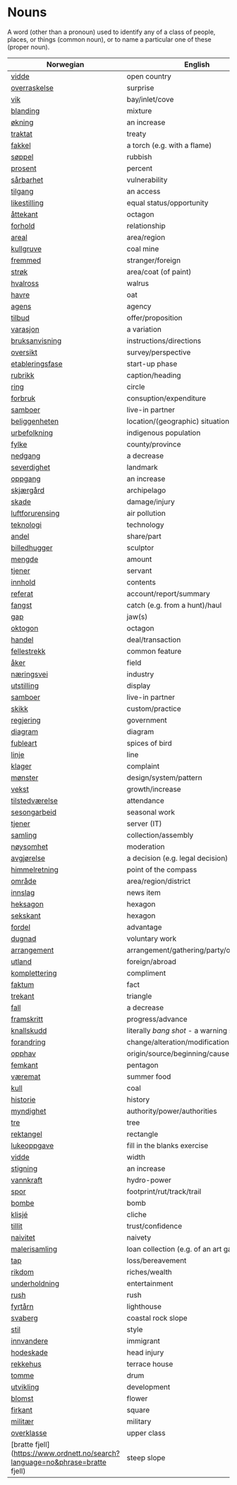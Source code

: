 # Nouns

A word (other than a pronoun) used to identify any of a class of people, places, or things (common noun), or to name a particular one of these (proper noun).

| Norwegian | English | Gender |
| --- | --- | --- |
| [vidde](https://www.ordnett.no/search?language=no&phrase=vidde) | open country | m |
| [overraskelse](https://www.ordnett.no/search?language=no&phrase=overraskelse) | surprise | m |
| [vik](https://www.ordnett.no/search?language=no&phrase=vik) | bay/inlet/cove | m |
| [blanding](https://www.ordnett.no/search?language=no&phrase=blanding) | mixture | m |
| [økning](https://www.ordnett.no/search?language=no&phrase=økning) | an increase | m |
| [traktat](https://www.ordnett.no/search?language=no&phrase=traktat) | treaty | m |
| [fakkel](https://www.ordnett.no/search?language=no&phrase=fakkel) | a torch (e.g. with a flame) | m |
| [søppel](https://www.ordnett.no/search?language=no&phrase=søppel) | rubbish | i |
| [prosent](https://www.ordnett.no/search?language=no&phrase=prosent) | percent | m |
| [sårbarhet](https://www.ordnett.no/search?language=no&phrase=sårbarhet) | vulnerability | m |
| [tilgang](https://www.ordnett.no/search?language=no&phrase=tilgang) | an access | i |
| [likestilling](https://www.ordnett.no/search?language=no&phrase=likestilling) | equal status/opportunity | m |
| [åttekant](https://www.ordnett.no/search?language=no&phrase=åttekant) | octagon | m |
| [forhold](https://www.ordnett.no/search?language=no&phrase=forhold) | relationship | i |
| [areal](https://www.ordnett.no/search?language=no&phrase=areal) | area/region | i |
| [kullgruve](https://www.ordnett.no/search?language=no&phrase=kullgruve) | coal mine | m |
| [fremmed](https://www.ordnett.no/search?language=no&phrase=fremmed) | stranger/foreign | m |
| [strøk](https://www.ordnett.no/search?language=no&phrase=strøk) | area/coat (of paint) | i |
| [hvalross](https://www.ordnett.no/search?language=no&phrase=hvalross) | walrus | m |
| [havre](https://www.ordnett.no/search?language=no&phrase=havre) | oat | m |
| [agens](https://www.ordnett.no/search?language=no&phrase=agens) | agency | m |
| [tilbud](https://www.ordnett.no/search?language=no&phrase=tilbud) | offer/proposition | i |
| [varasjon](https://www.ordnett.no/search?language=no&phrase=varasjon) | a variation | m |
| [bruksanvisning](https://www.ordnett.no/search?language=no&phrase=bruksanvisning) | instructions/directions | m |
| [oversikt](https://www.ordnett.no/search?language=no&phrase=oversikt) | survey/perspective | m |
| [etableringsfase](https://www.ordnett.no/search?language=no&phrase=etableringsfase) | start-up phase | m |
| [rubrikk](https://www.ordnett.no/search?language=no&phrase=rubrikk) | caption/heading | m |
| [ring](https://www.ordnett.no/search?language=no&phrase=ring) | circle | m |
| [forbruk](https://www.ordnett.no/search?language=no&phrase=forbruk) | consuption/expenditure | i |
| [samboer](https://www.ordnett.no/search?language=no&phrase=samboer) | live-in partner | m |
| [beliggenheten](https://www.ordnett.no/search?language=no&phrase=beliggenheten) | location/(geographic) situation | m/f |
| [urbefolkning](https://www.ordnett.no/search?language=no&phrase=urbefolkning) | indigenous population | m |
| [fylke](https://www.ordnett.no/search?language=no&phrase=fylke) | county/province | i |
| [nedgang](https://www.ordnett.no/search?language=no&phrase=nedgang) | a decrease | m |
| [severdighet](https://www.ordnett.no/search?language=no&phrase=severdighet) | landmark | m |
| [oppgang](https://www.ordnett.no/search?language=no&phrase=oppgang) | an increase | m |
| [skjærgård](https://www.ordnett.no/search?language=no&phrase=skjærgård) | archipelago | m |
| [skade](https://www.ordnett.no/search?language=no&phrase=skade) | damage/injury | m |
| [luftforurensing](https://www.ordnett.no/search?language=no&phrase=luftforurensing) | air pollution | m |
| [teknologi](https://www.ordnett.no/search?language=no&phrase=teknologi) | technology | m |
| [andel](https://www.ordnett.no/search?language=no&phrase=andel) | share/part | m |
| [billedhugger](https://www.ordnett.no/search?language=no&phrase=billedhugger) | sculptor | m |
| [mengde](https://www.ordnett.no/search?language=no&phrase=mengde) | amount | m |
| [tjener](https://www.ordnett.no/search?language=no&phrase=tjener) | servant | m |
| [innhold](https://www.ordnett.no/search?language=no&phrase=innhold) | contents | i |
| [referat](https://www.ordnett.no/search?language=no&phrase=referat) | account/report/summary | i |
| [fangst](https://www.ordnett.no/search?language=no&phrase=fangst) | catch (e.g. from a hunt)/haul | m |
| [gap](https://www.ordnett.no/search?language=no&phrase=gap) | jaw(s) | m |
| [oktogon](https://www.ordnett.no/search?language=no&phrase=oktogon) | octagon | m |
| [handel](https://www.ordnett.no/search?language=no&phrase=handel) | deal/transaction | m |
| [fellestrekk](https://www.ordnett.no/search?language=no&phrase=fellestrekk) | common feature | i |
| [åker](https://www.ordnett.no/search?language=no&phrase=åker) | field | m |
| [næringsvei](https://www.ordnett.no/search?language=no&phrase=næringsvei) | industry | m |
| [utstilling](https://www.ordnett.no/search?language=no&phrase=utstilling) | display | m |
| [samboer](https://www.ordnett.no/search?language=no&phrase=samboer) | live-in partner | m |
| [skikk](https://www.ordnett.no/search?language=no&phrase=skikk) | custom/practice | m |
| [regjering](https://www.ordnett.no/search?language=no&phrase=regjering) | government | m |
| [diagram](https://www.ordnett.no/search?language=no&phrase=diagram) | diagram | i |
| [fubleart](https://www.ordnett.no/search?language=no&phrase=fubleart) | spices of bird | m/f |
| [linje](https://www.ordnett.no/search?language=no&phrase=linje) | line | m |
| [klager](https://www.ordnett.no/search?language=no&phrase=klager) | complaint | m |
| [mønster](https://www.ordnett.no/search?language=no&phrase=mønster) | design/system/pattern | i |
| [vekst](https://www.ordnett.no/search?language=no&phrase=vekst) | growth/increase | m |
| [tilstedværelse](https://www.ordnett.no/search?language=no&phrase=tilstedværelse) | attendance | i |
| [sesongarbeid](https://www.ordnett.no/search?language=no&phrase=sesongarbeid) | seasonal work | i |
| [tjener](https://www.ordnett.no/search?language=no&phrase=tjener) | server (IT) | m |
| [samling](https://www.ordnett.no/search?language=no&phrase=samling) | collection/assembly | m |
| [nøysomhet](https://www.ordnett.no/search?language=no&phrase=nøysomhet) | moderation | m |
| [avgjørelse](https://www.ordnett.no/search?language=no&phrase=avgjørelse) | a decision (e.g. legal decision) | m |
| [himmelretning](https://www.ordnett.no/search?language=no&phrase=himmelretning) | point of the compass | m |
| [område](https://www.ordnett.no/search?language=no&phrase=område) | area/region/district | i |
| [innslag](https://www.ordnett.no/search?language=no&phrase=innslag) | news item | i |
| [heksagon](https://www.ordnett.no/search?language=no&phrase=heksagon) | hexagon | m |
| [sekskant](https://www.ordnett.no/search?language=no&phrase=sekskant) | hexagon | m |
| [fordel](https://www.ordnett.no/search?language=no&phrase=fordel) | advantage | m |
| [dugnad](https://www.ordnett.no/search?language=no&phrase=dugnad) | voluntary work | m |
| [arrangement](https://www.ordnett.no/search?language=no&phrase=arrangement) | arrangement/gathering/party/organisation | i |
| [utland](https://www.ordnett.no/search?language=no&phrase=utland) | foreign/abroad | m |
| [komplettering](https://www.ordnett.no/search?language=no&phrase=komplettering) | compliment | m |
| [faktum](https://www.ordnett.no/search?language=no&phrase=faktum) | fact | i |
| [trekant](https://www.ordnett.no/search?language=no&phrase=trekant) | triangle | m |
| [fall](https://www.ordnett.no/search?language=no&phrase=fall) | a decrease | i |
| [framskritt](https://www.ordnett.no/search?language=no&phrase=framskritt) | progress/advance | i |
| [knallskudd](https://www.ordnett.no/search?language=no&phrase=knallskudd) | literally _bang shot_ - a warning shot gun | i |
| [forandring](https://www.ordnett.no/search?language=no&phrase=forandring) | change/alteration/modification | m |
| [opphav](https://www.ordnett.no/search?language=no&phrase=opphav) | origin/source/beginning/cause | i |
| [femkant](https://www.ordnett.no/search?language=no&phrase=femkant) | pentagon | m |
| [væremat](https://www.ordnett.no/search?language=no&phrase=væremat) | summer food | m |
| [kull](https://www.ordnett.no/search?language=no&phrase=kull) | coal | i |
| [historie](https://www.ordnett.no/search?language=no&phrase=historie) | history | m/f |
| [myndighet](https://www.ordnett.no/search?language=no&phrase=myndighet) | authority/power/authorities | m |
| [tre](https://www.ordnett.no/search?language=no&phrase=tre) | tree | i |
| [rektangel](https://www.ordnett.no/search?language=no&phrase=rektangel) | rectangle | i |
| [lukeoppgave](https://www.ordnett.no/search?language=no&phrase=lukeoppgave) | fill in the blanks exercise | m |
| [vidde](https://www.ordnett.no/search?language=no&phrase=vidde) | width | m/f |
| [stigning](https://www.ordnett.no/search?language=no&phrase=stigning) | an increase | m |
| [vannkraft](https://www.ordnett.no/search?language=no&phrase=vannkraft) | hydro-power | m |
| [spor](https://www.ordnett.no/search?language=no&phrase=spor) | footprint/rut/track/trail | i |
| [bombe](https://www.ordnett.no/search?language=no&phrase=bombe) | bomb | m |
| [klisjé](https://www.ordnett.no/search?language=no&phrase=klisjé) | cliche | m |
| [tillit](https://www.ordnett.no/search?language=no&phrase=tillit) | trust/confidence | m |
| [naivitet](https://www.ordnett.no/search?language=no&phrase=naivitet) | naivety | m |
| [malerisamling](https://www.ordnett.no/search?language=no&phrase=malerisamling) | loan collection (e.g. of an art gallery) | m |
| [tap](https://www.ordnett.no/search?language=no&phrase=tap) | loss/bereavement | i |
| [rikdom](https://www.ordnett.no/search?language=no&phrase=rikdom) | riches/wealth | m |
| [underholdning](https://www.ordnett.no/search?language=no&phrase=underholdning) | entertainment | m |
| [rush](https://www.ordnett.no/search?language=no&phrase=rush) | rush | i |
| [fyrtårn](https://www.ordnett.no/search?language=no&phrase=fyrtårn) | lighthouse | i |
| [svaberg](https://www.ordnett.no/search?language=no&phrase=svaberg) | coastal rock slope | i |
| [stil](https://www.ordnett.no/search?language=no&phrase=stil) | style | m |
| [innvandere](https://www.ordnett.no/search?language=no&phrase=innvandere) | immigrant | m |
| [hodeskade](https://www.ordnett.no/search?language=no&phrase=hodeskade) | head injury | m |
| [rekkehus](https://www.ordnett.no/search?language=no&phrase=rekkehus) | terrace house | i |
| [tomme](https://www.ordnett.no/search?language=no&phrase=tomme) | drum | m |
| [utvikling](https://www.ordnett.no/search?language=no&phrase=utvikling) | development | m |
| [blomst](https://www.ordnett.no/search?language=no&phrase=blomst) | flower | m |
| [firkant](https://www.ordnett.no/search?language=no&phrase=firkant) | square | m |
| [militær](https://www.ordnett.no/search?language=no&phrase=militær) | military | m |
| [overklasse](https://www.ordnett.no/search?language=no&phrase=overklasse) | upper class | m |
| [bratte fjell](https://www.ordnett.no/search?language=no&phrase=bratte fjell) | steep slope | m |

